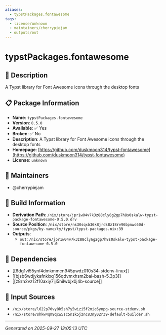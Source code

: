 ```yaml
---
aliases:
  - typstPackages.fontawesome
tags:
  - license/unknown
  - maintainers/cherrypiejam
  - outputs/out
---
```


# typstPackages.fontawesome

## 📝 Description

A Typst library for Font Awesome icons through the desktop fonts

## 📋 Package Information

- **Name**: `typstPackages.fontawesome`
- **Version**: `0.5.0`
- **Available**: ✅ Yes
- **Broken**: ✅ No
- **Description**: A Typst library for Font Awesome icons through the desktop fonts
- **Homepage**: [https://github.com/duskmoon314/typst-fontawesome](https://github.com/duskmoon314/typst-fontawesome)
- **License**: `unknown`
## 👥 Maintainers

- @cherrypiejam


## 🔧 Build Information

- **Derivation Path**: `/nix/store/jpr1w04v7k3z88cly6g2gp7h8s0skalw-typst-package-fontawesome-0.5.0.drv`
- **Source Position**: `/nix/store/ns30sqxb36k8jrds8z18rv96bpnwc60d-source/pkgs/by-name/ty/typst/typst-packages.nix:39`
- **Outputs**:
  - `out`:  `/nix/store/jpr1w04v7k3z88cly6g2gp7h8s0skalw-typst-package-fontawesome-0.5.0`

## 🔗 Dependencies

- [[6dg1vi55ynf4dmkmmcn945pwdz010s34-stdenv-linux]]
- [[bjsb6wdjykafnkixq156qdvmxhsm2bai-bash-5.3p3]]
- [[z8rn2vz12f10axiy7ijl5hilwbjx0j4b-source]]

## 📁 Input Sources

- `/nix/store/l622p70vy8k5sh7y5wizi5f2mic6ynpg-source-stdenv.sh`
- `/nix/store/shkw4qm9qcw5sc5n1k5jznc83ny02r39-default-builder.sh`

---
*Generated on 2025-09-27 13:05:13 UTC*
